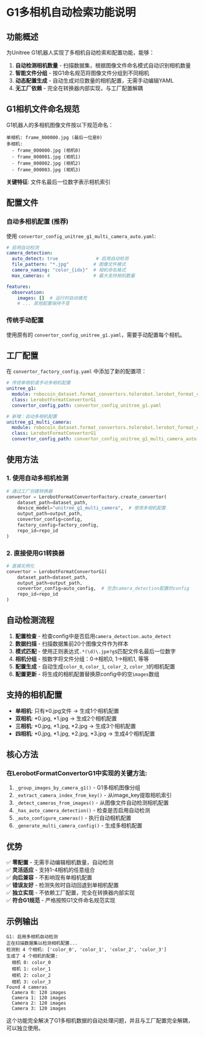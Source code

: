 # G1多相机自动检索功能说明

## 功能概述

为Unitree G1机器人实现了多相机自动检索和配置功能，能够：

1. **自动检测相机数量** - 扫描数据集，根据图像文件命名模式自动识别相机数量
2. **智能文件分组** - 按G1命名规范将图像文件分组到不同相机
3. **动态配置生成** - 自动生成对应数量的相机配置，无需手动编辑YAML
4. **无工厂依赖** - 完全在转换器内部实现，与工厂配置解耦

## G1相机文件命名规范

G1机器人的多相机图像文件按以下规范命名：

```
单相机: frame_000000.jpg (最后一位是0)
多相机: 
  - frame_000000.jpg (相机0)
  - frame_000001.jpg (相机1) 
  - frame_000002.jpg (相机2)
  - frame_000003.jpg (相机3)
```

**关键特征**: 文件名最后一位数字表示相机索引

## 配置文件

### 自动多相机配置 (推荐)

使用 `convertor_config_unitree_g1_multi_camera_auto.yaml`:

```yaml
# 启用自动检测
camera_detection:
  auto_detect: true              # 启用自动检测
  file_pattern: "*.jpg"         # 图像文件模式
  camera_naming: "color_{idx}"  # 相机命名格式
  max_cameras: 4                # 最大支持相机数量

features:
  observation:
    images: []  # 运行时自动填充
    # ... 其他配置保持不变
```

### 传统手动配置

使用原有的 `convertor_config_unitree_g1.yaml`，需要手动配置每个相机。

## 工厂配置

在 `convertor_factory_config.yaml` 中添加了新的配置项：

```yaml
# 传统单相机或手动多相机配置
unitree_g1:
  module: robocoin_dataset.format_convertors.tolerobot.lerobot_format_convertor_g1
  class: LerobotFormatConvertorG1
  convertor_config_path: convertor_config_unitree_g1.yaml

# 新增：自动多相机配置
unitree_g1_multi_camera:
  module: robocoin_dataset.format_convertors.tolerobot.lerobot_format_convertor_g1
  class: LerobotFormatConvertorG1
  convertor_config_path: convertor_config_unitree_g1_multi_camera_auto.yaml
```

## 使用方法

### 1. 使用自动多相机检测

```python
# 通过工厂创建转换器
convertor = LerobotFormatConvertorFactory.create_convertor(
    dataset_path=dataset_path,
    device_model="unitree_g1_multi_camera",  # 使用多相机配置
    output_path=output_path,
    convertor_config=config,
    factory_config=factory_config,
    repo_id=repo_id
)
```

### 2. 直接使用G1转换器

```python
# 直接实例化
convertor = LerobotFormatConvertorG1(
    dataset_path=dataset_path,
    output_path=output_path,
    convertor_config=auto_config,  # 包含camera_detection配置的config
    repo_id=repo_id
)
```

## 自动检测流程

1. **配置检查** - 检查config中是否启用`camera_detection.auto_detect`
2. **数据扫描** - 扫描数据集前20个图像文件作为样本
3. **模式匹配** - 使用正则表达式`.*(\d)\.jpe?g$`匹配文件名最后一位数字
4. **相机分组** - 按数字将文件分组：0->相机0, 1->相机1, 等等
5. **配置生成** - 自动生成`color_0`, `color_1`, `color_2`, `color_3`的相机配置
6. **配置更新** - 将生成的相机配置替换原config中的空`images`数组

## 支持的相机配置

- **单相机**: 只有*0.jpg文件 -> 生成1个相机配置
- **双相机**: *0.jpg, *1.jpg -> 生成2个相机配置  
- **三相机**: *0.jpg, *1.jpg, *2.jpg -> 生成3个相机配置
- **四相机**: *0.jpg, *1.jpg, *2.jpg, *3.jpg -> 生成4个相机配置

## 核心方法

### 在LerobotFormatConvertorG1中实现的关键方法:

1. `_group_images_by_camera_g1()` - G1多相机图像分组
2. `_extract_camera_index_from_key()` - 从image_key提取相机索引
3. `_detect_cameras_from_images()` - 从图像文件自动检测相机配置
4. `_has_auto_camera_detection()` - 检查是否启用自动检测
5. `_auto_configure_cameras()` - 执行自动相机配置
6. `_generate_multi_camera_config()` - 生成多相机配置

## 优势

✅ **零配置** - 无需手动编辑相机数量，自动检测  
✅ **灵活适应** - 支持1-4相机的任意组合  
✅ **向后兼容** - 不影响现有单相机配置  
✅ **错误友好** - 检测失败时自动回退到单相机配置  
✅ **独立实现** - 不依赖工厂配置，完全在转换器内部实现  
✅ **符合G1规范** - 严格按照G1文件命名规范实现  

## 示例输出

```
G1: 启用多相机自动检测
正在扫描数据集以检测相机配置...
检测到 4 个相机: ['color_0', 'color_1', 'color_2', 'color_3']
生成了 4 个相机的配置:
  相机 0: color_0
  相机 1: color_1  
  相机 2: color_2
  相机 3: color_3
Found 4 cameras
  Camera 0: 120 images
  Camera 1: 120 images
  Camera 2: 120 images  
  Camera 3: 120 images
```

这个功能完全解决了G1多相机数据的自动处理问题，并且与工厂配置完全解耦，可以独立使用。
